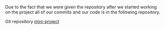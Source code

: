 Due to the fact that we were given the repository after we started working on the project all of our commits and our code is in the following repository.

Git repository [mini-project](https://gitlab.lnu.se/ws222gx/grass)